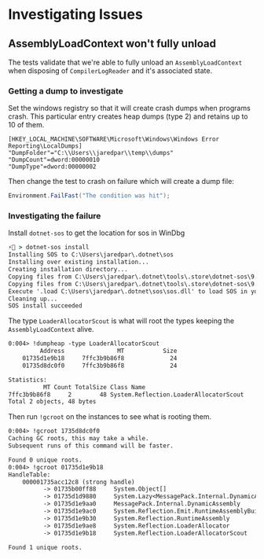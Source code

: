 # Investigating Issues

## AssemblyLoadContext won't fully unload

The tests validate that we're able to fully unload an `AssemblyLoadContext` when disposing of
`CompilerLogReader` and it's associated state.

### Getting a dump to investigate

Set the windows registry so that it will create crash dumps when programs crash. This particular entry creates heap dumps (type 2) and retains up to 10 of them.

```reg
[HKEY_LOCAL_MACHINE\SOFTWARE\Microsoft\Windows\Windows Error Reporting\LocalDumps]
"DumpFolder"="C:\\Users\\jaredpar\\temp\\dumps"
"DumpCount"=dword:00000010
"DumpType"=dword:00000002
```

Then change the test to crash on failure which will create a dump file:

```cs
Environment.FailFast("The condition was hit");
```

### Investigating the failure

Install `dotnet-sos` to get the location for sos in WinDbg

```cmd
⚡🔨 > dotnet-sos install
Installing SOS to C:\Users\jaredpar\.dotnet\sos
Installing over existing installation...
Creating installation directory...
Copying files from C:\Users\jaredpar\.dotnet\tools\.store\dotnet-sos\9.0.607501\dotnet-sos\9.0.607501\tools\net6.0\any\win-x64
Copying files from C:\Users\jaredpar\.dotnet\tools\.store\dotnet-sos\9.0.607501\dotnet-sos\9.0.607501\tools\net6.0\any\lib
Execute '.load C:\Users\jaredpar\.dotnet\sos\sos.dll' to load SOS in your Windows debugger.
Cleaning up...
SOS install succeeded
```

The type `LoaderAllocatorScout` is what will root the types keeping the `AssemblyLoadContext` alive. 

```txt
0:004> !dumpheap -type LoaderAllocatorScout
         Address               MT           Size
    01735d1e9b18     7ffc3b9b86f8             24 
    01735d8dc0f0     7ffc3b9b86f8             24 

Statistics:
          MT Count TotalSize Class Name
7ffc3b9b86f8     2        48 System.Reflection.LoaderAllocatorScout
Total 2 objects, 48 bytes
```

Then run `!gcroot` on the instances to see what is rooting them.

```txt
0:004> !gcroot 1735d8dc0f0
Caching GC roots, this may take a while.
Subsequent runs of this command will be faster.

Found 0 unique roots.
0:004> !gcroot 01735d1e9b18 
HandleTable:
    000001735acc12c8 (strong handle)
          -> 01735b00ff88     System.Object[] 
          -> 01735d1d9880     System.Lazy<MessagePack.Internal.DynamicAssembly> (static variable: MessagePack.MessagePackSerializerOptions.Options)
          -> 01735d1e9aa0     MessagePack.Internal.DynamicAssembly 
          -> 01735d1e9ac0     System.Reflection.Emit.RuntimeAssemblyBuilder 
          -> 01735d1e9b30     System.Reflection.RuntimeAssembly 
          -> 01735d1e9ae8     System.Reflection.LoaderAllocator 
          -> 01735d1e9b18     System.Reflection.LoaderAllocatorScout 

Found 1 unique roots.
```